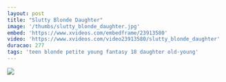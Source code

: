 ```yaml
---
layout: post
title: "Slutty Blonde Daughter"
image: '/thumbs/slutty_blonde_daughter.jpg'
embed: 'https://www.xvideos.com/embedframe/23913580'
video: 'https://www.xvideos.com/video23913580/slutty_blonde_daughter'
duracao: 277
tags: 'teen blonde petite young fantasy 18 daughter old-young'
---
```

<a href="{{ page.url | prepend: site.baseurl | prepend: site.url }}"><img src="{{ page.image | prepend: site.baseurl | prepend: site.url }}" /></a>
